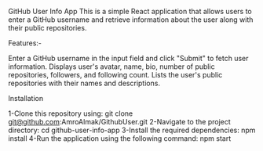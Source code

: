 GitHub User Info App
This is a simple React application that allows users to enter a GitHub username and retrieve information about the user along with their public repositories.

Features:-

Enter a GitHub username in the input field and click "Submit" to fetch user information.
Displays user's avatar, name, bio, number of public repositories, followers, and following count.
Lists the user's public repositories with their names and descriptions.

Installation

1-Clone this repository using:
git clone git@github.com:AmroAlmak/GithubUser.git
2-Navigate to the project directory:
cd github-user-info-app
3-Install the required dependencies:
npm install
4-Run the application using the following command:
npm start



